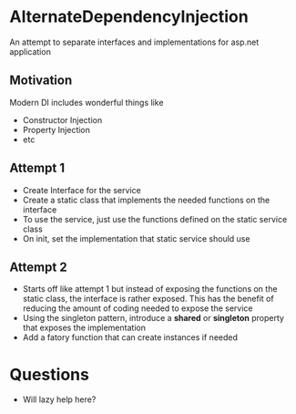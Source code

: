 # AlternateDependencyInjection
An attempt to separate interfaces and implementations for asp.net application

## Motivation
Modern DI includes wonderful things like 
- Constructor Injection
- Property Injection
- etc

## Attempt 1
- Create Interface for the service
- Create a static class that implements the needed functions on the interface
- To use the service, just use the functions defined on the static service class
- On init, set the implementation that static service should use


## Attempt 2
- Starts off like attempt 1 but instead of exposing the functions on the static class, the interface is rather exposed.
  This has the benefit of reducing the amount of coding needed to expose the service
- Using the singleton pattern, introduce a **shared** or **singleton** property that exposes the implementation
- Add a fatory function that can create instances if needed


# Questions
- Will lazy help here?
